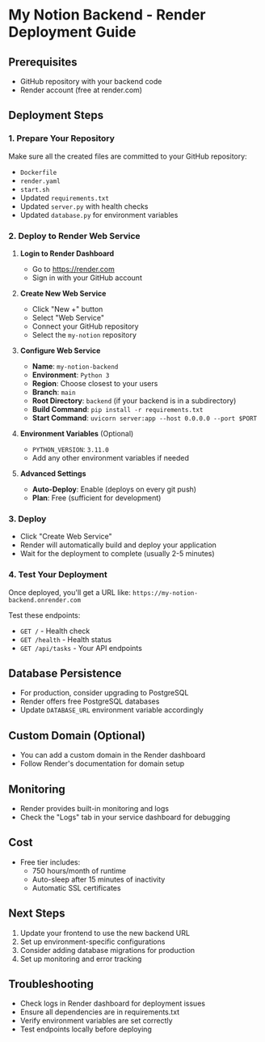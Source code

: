 # My Notion Backend - Render Deployment Guide

## Prerequisites
- GitHub repository with your backend code
- Render account (free at render.com)

## Deployment Steps

### 1. Prepare Your Repository
Make sure all the created files are committed to your GitHub repository:
- `Dockerfile`
- `render.yaml`
- `start.sh`
- Updated `requirements.txt`
- Updated `server.py` with health checks
- Updated `database.py` for environment variables

### 2. Deploy to Render Web Service

1. **Login to Render Dashboard**
   - Go to https://render.com
   - Sign in with your GitHub account

2. **Create New Web Service**
   - Click "New +" button
   - Select "Web Service"
   - Connect your GitHub repository
   - Select the `my-notion` repository

3. **Configure Web Service**
   - **Name**: `my-notion-backend`
   - **Environment**: `Python 3`
   - **Region**: Choose closest to your users
   - **Branch**: `main`
   - **Root Directory**: `backend` (if your backend is in a subdirectory)
   - **Build Command**: `pip install -r requirements.txt`
   - **Start Command**: `uvicorn server:app --host 0.0.0.0 --port $PORT`

4. **Environment Variables** (Optional)
   - `PYTHON_VERSION`: `3.11.0`
   - Add any other environment variables if needed

5. **Advanced Settings**
   - **Auto-Deploy**: Enable (deploys on every git push)
   - **Plan**: Free (sufficient for development)

### 3. Deploy
- Click "Create Web Service"
- Render will automatically build and deploy your application
- Wait for the deployment to complete (usually 2-5 minutes)

### 4. Test Your Deployment
Once deployed, you'll get a URL like: `https://my-notion-backend.onrender.com`

Test these endpoints:
- `GET /` - Health check
- `GET /health` - Health status
- `GET /api/tasks` - Your API endpoints

## Database Persistence
- For production, consider upgrading to PostgreSQL
- Render offers free PostgreSQL databases
- Update `DATABASE_URL` environment variable accordingly

## Custom Domain (Optional)
- You can add a custom domain in the Render dashboard
- Follow Render's documentation for domain setup

## Monitoring
- Render provides built-in monitoring and logs
- Check the "Logs" tab in your service dashboard for debugging

## Cost
- Free tier includes:
  - 750 hours/month of runtime
  - Auto-sleep after 15 minutes of inactivity
  - Automatic SSL certificates

## Next Steps
1. Update your frontend to use the new backend URL
2. Set up environment-specific configurations
3. Consider adding database migrations for production
4. Set up monitoring and error tracking

## Troubleshooting
- Check logs in Render dashboard for deployment issues
- Ensure all dependencies are in requirements.txt
- Verify environment variables are set correctly
- Test endpoints locally before deploying
